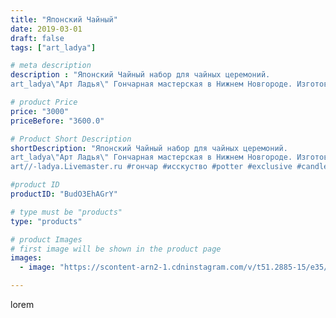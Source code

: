 ```yaml
---
title: "Японский Чайный"
date: 2019-03-01
draft: false
tags: ["art_ladya"]

# meta description
description : "Японский Чайный набор для чайных церемоний.
art_ladya\"Арт Ладья\" Гончарная мастерская в Нижнем Новгороде. Изготовление керамики и мастер//-классы по обучению."

# product Price
price: "3000"
priceBefore: "3600.0"

# Product Short Description
shortDescription: "Японский Чайный набор для чайных церемоний.
art_ladya\"Арт Ладья\" Гончарная мастерская в Нижнем Новгороде. Изготовление керамики и мастер//-классы по обучению. https://vk.com/art_ladya art_ladya@mail.ru 
art//-ladya.Livemaster.ru #гончар #исскуство #potter #exclusive #candles #teatradition #керамиканазаказ #handmade #керамика #гончарнаяпосуда #эксклюзивнаякерамика #painter #tea #decor #ceramicar #nntoday #claygoods #restaurant #earthenware #ceramic #design #japanese #японскийчайник #ceramicart #teapot #заварочныйчайник #clay #авторскаякерамика #кюсу"

#product ID
productID: "BudO3EhAGrY"

# type must be "products"
type: "products"

# product Images
# first image will be shown in the product page
images:
  - image: "https://scontent-arn2-1.cdninstagram.com/v/t51.2885-15/e35/51209152_623542418083011_595524492901204292_n.jpg?tp=1&_nc_ht=scontent-arn2-1.cdninstagram.com&_nc_cat=103&_nc_ohc=c0C1oZYXU0IAX9LqWgA&ccb=7-4&oh=5006d4daecbc6118df733c7053b34c4c&oe=60835EDB&_nc_sid=86f79a&ig_cache_key=MTk4OTgxMTk2NzQzODY0NTk3Ng%3D%3D.2-ccb7-4"

---
```

lorem
